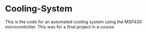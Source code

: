 # Cooling-System

This is the code for an automated cooling system using the MSP430 microcontroller.
This was for a final project in a course. 
